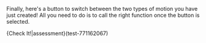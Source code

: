 Finally, here's a button to switch between the two types of motion you have just created! All you need to do is to call the right function once the button is selected.

{Check It!|assessment}(test-771162067)